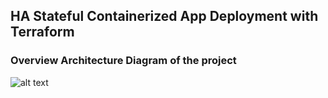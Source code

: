 ## HA Stateful Containerized App Deployment with Terraform


### Overview Architecture Diagram of the project

![alt text](./images/01.png)